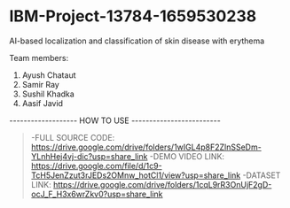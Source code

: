 # IBM-Project-13784-1659530238
AI-based localization and classification of skin disease with erythema

Team members:

1. Ayush Chataut
2. Samir Ray
3. Sushil Khadka
4. Aasif Javid



------------------- HOW TO USE -------------------------

>-FULL SOURCE CODE: https://drive.google.com/drive/folders/1wIGL4p8F2ZlnSSeDm-YLnhHej4vj-dic?usp=share_link
>-DEMO VIDEO LINK: https://drive.google.com/file/d/1c9-TcH5JenZzut3rJEDs2OMnw_hotCl1/view?usp=share_link
>-DATASET LINK: https://drive.google.com/drive/folders/1cqL9rR3OnUjF2gD-ocJ_F_H3x6wrZkv0?usp=share_link
